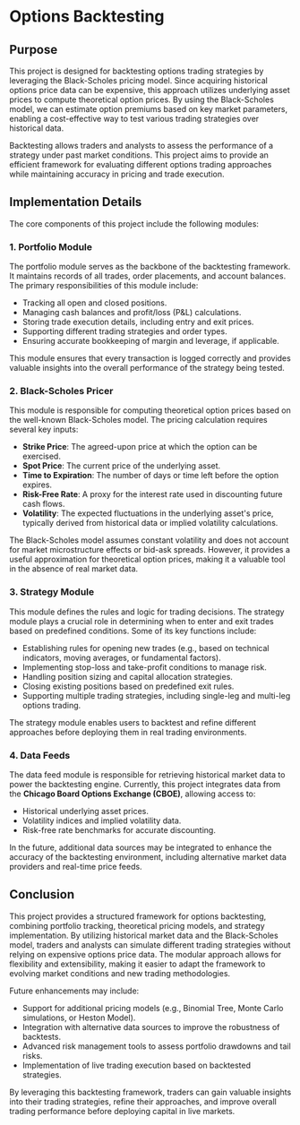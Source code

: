 # Options Backtesting

## Purpose
This project is designed for backtesting options trading strategies by leveraging the Black-Scholes pricing model. Since acquiring historical options price data can be expensive, this approach utilizes underlying asset prices to compute theoretical option prices. By using the Black-Scholes model, we can estimate option premiums based on key market parameters, enabling a cost-effective way to test various trading strategies over historical data.

Backtesting allows traders and analysts to assess the performance of a strategy under past market conditions. This project aims to provide an efficient framework for evaluating different options trading approaches while maintaining accuracy in pricing and trade execution.

## Implementation Details
The core components of this project include the following modules:

### **1. Portfolio Module**
The portfolio module serves as the backbone of the backtesting framework. It maintains records of all trades, order placements, and account balances. The primary responsibilities of this module include:

- Tracking all open and closed positions.
- Managing cash balances and profit/loss (P&L) calculations.
- Storing trade execution details, including entry and exit prices.
- Supporting different trading strategies and order types.
- Ensuring accurate bookkeeping of margin and leverage, if applicable.

This module ensures that every transaction is logged correctly and provides valuable insights into the overall performance of the strategy being tested.

### **2. Black-Scholes Pricer**
This module is responsible for computing theoretical option prices based on the well-known Black-Scholes model. The pricing calculation requires several key inputs:

- **Strike Price**: The agreed-upon price at which the option can be exercised.
- **Spot Price**: The current price of the underlying asset.
- **Time to Expiration**: The number of days or time left before the option expires.
- **Risk-Free Rate**: A proxy for the interest rate used in discounting future cash flows.
- **Volatility**: The expected fluctuations in the underlying asset's price, typically derived from historical data or implied volatility calculations.

The Black-Scholes model assumes constant volatility and does not account for market microstructure effects or bid-ask spreads. However, it provides a useful approximation for theoretical option prices, making it a valuable tool in the absence of real market data.

### **3. Strategy Module**
This module defines the rules and logic for trading decisions. The strategy module plays a crucial role in determining when to enter and exit trades based on predefined conditions. Some of its key functions include:

- Establishing rules for opening new trades (e.g., based on technical indicators, moving averages, or fundamental factors).
- Implementing stop-loss and take-profit conditions to manage risk.
- Handling position sizing and capital allocation strategies.
- Closing existing positions based on predefined exit rules.
- Supporting multiple trading strategies, including single-leg and multi-leg options trading.

The strategy module enables users to backtest and refine different approaches before deploying them in real trading environments.

### **4. Data Feeds**
The data feed module is responsible for retrieving historical market data to power the backtesting engine. Currently, this project integrates data from the **Chicago Board Options Exchange (CBOE)**, allowing access to:

- Historical underlying asset prices.
- Volatility indices and implied volatility data.
- Risk-free rate benchmarks for accurate discounting.

In the future, additional data sources may be integrated to enhance the accuracy of the backtesting environment, including alternative market data providers and real-time price feeds.

## Conclusion
This project provides a structured framework for options backtesting, combining portfolio tracking, theoretical pricing models, and strategy implementation. By utilizing historical market data and the Black-Scholes model, traders and analysts can simulate different trading strategies without relying on expensive options price data. The modular approach allows for flexibility and extensibility, making it easier to adapt the framework to evolving market conditions and new trading methodologies.

Future enhancements may include:
- Support for additional pricing models (e.g., Binomial Tree, Monte Carlo simulations, or Heston Model).
- Integration with alternative data sources to improve the robustness of backtests.
- Advanced risk management tools to assess portfolio drawdowns and tail risks.
- Implementation of live trading execution based on backtested strategies.

By leveraging this backtesting framework, traders can gain valuable insights into their trading strategies, refine their approaches, and improve overall trading performance before deploying capital in live markets.

